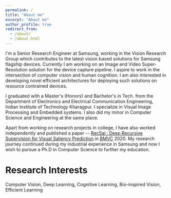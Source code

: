 ```yaml
---
permalink: /
title: "About me"
excerpt: "About me"
author_profile: true
redirect_from: 
  - /about/
  - /about.html
---
```

I'm a Senior Research Engineer at Samsung, working in the Vision Research Group which contributes to the latest vision based solutions for Samsung flagship devices. Currently I am working on an Image and Video Super-Resolution solution for the device capture pipeline. I aspire to work in the intersection of computer vision and human cognition. I am also interested in developing novel efficient architectures for deploying such solutions on resource contrained devices.

I graduated with a Master's (Honors) and Bachelor's in Tech. from the Department of Electronics and Electrical Communication Engineering, Indian Institute of Technology Kharagpur. I specialize in Visual Image Processing and Embedded systems. I also did my minor in Computer Science and Engineering at the same place. 

Apart from working on research projects in college, I have also worked independently and published a paper -- [RecSal : Deep Recursive Supervision for
Visual Saliency Prediction](https://www.bmvc2020-conference.com/assets/papers/0539.pdf) in [BMVC](https://www.bmvc2020-conference.com/) 2020. My research journey continued during my industrial experience in Samsung and now I wish to pursue a Ph.D in Computer Science to further my education.

Research Interests
==================
Computer Vision, Deep Learning, Cognitive Learning, Bio-inspired Vision, Efficient Learning
